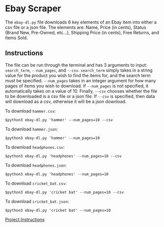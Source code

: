 # Ebay Scraper

The ```ebay-dl.py``` file downloads 6 key elements of an Ebay item into either a csv file or a json file. The elements are: Name, Price (in cents), Status (Brand New, Pre-Owned, etc...), Shipping Price (in cents), Free Returns, and Items Sold. 

## Instructions
The file can be run through the terminal and has 3 arguments to input: ```search_term```, ```--num_pages```, and ```--csv```. ```search_term``` simply takes in a string value for the product you wish to find the items for, and the search term must be specified. ```--num_pages``` takes in an integer argument for how many pages of items you wish to download. If ```--num_pages``` is not specified, it automatically takes on a value of 10. Finally, ```--csv``` chooses whether the file to be downloaded is a csv file or a json file. If ```--csv``` is specified, then data will download as a csv, otherwise it will be a json download.

To download ```hammer.csv```:

```
$python3 ebay-dl.py 'hammer' --num_pages=10 --csv
```

To download ```hammer.json```:

```
$python3 ebay-dl.py 'hammer' --num_pages=10
```

To download ```headphones.csv```:

```
$python3 ebay-dl.py 'headphones' --num_pages=10 --csv
```

To download ```headphones.json```:

```
$python3 ebay-dl.py 'headphones' --num_pages=10
```

To download ```cricket_bat.csv```:

```
$python3 ebay-dl.py 'cricket bat' --num_pages=10 --csv
```

To download ```cricket_bat.json```:

```
$python3 ebay-dl.py 'cricket bat' --num_pages=10
```

[Project Instructions](https://github.com/mikeizbicki/cmc-csci040/tree/2021fall/hw_03)
